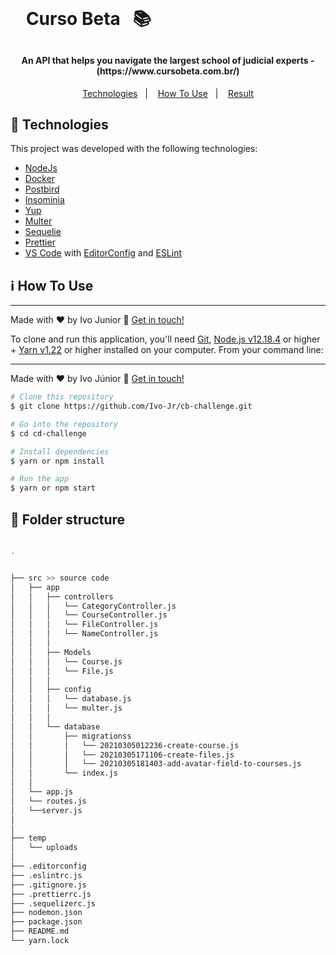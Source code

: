 <h1 align="center" style="    max-width: 250px;
    margin: 30px 0;">
    <br>
    Curso Beta &nbsp; &#128218
</h1>


<h4 align="center">
  An API that helps you navigate the largest school of judicial experts - (https://www.cursobeta.com.br/)
</h4>

<p align="center">
  <a href="#rocket-technologies">Technologies</a>&nbsp;&nbsp;&nbsp;|&nbsp;&nbsp;&nbsp;
  <a href="#information_source-how-to-use">How To Use</a>&nbsp;&nbsp;&nbsp;|&nbsp;&nbsp;&nbsp;
  <a href="#sunny-result">Result</a>
</p>



## :rocket: Technologies

This project was developed with the following technologies:

- [NodeJs](https://nodejs.org/en/)
- [Docker](https://hub.docker.com/_/postgres)
- [Postbird](https://www.electronjs.org/apps/postbird)
- [Insominia](https://insomnia.rest/download)
- [Yup](https://reactjs.org/)
- [Multer](https://www.npmjs.com/package/multer)
- [Sequelie](https://sequelize.org/master/manual/getting-started.html)
- [Prettier](https://prettier.io/)
- [VS Code][vc] with [EditorConfig][vceditconfig] and [ESLint][vceslint]

## :information_source: How To Use


---

Made with ♥ by Ivo Junior :wave: [Get in touch!](https://www.linkedin.com/in/jos%C3%A9-ivo-maciel-j%C3%BAnior-658136145/)

[nodejs]: https://nodejs.org/
[yarn]: https://yarnpkg.com/
[vc]: https://code.visualstudio.com/
[vceditconfig]: https://marketplace.visualstudio.com/items?itemName=EditorConfig.EditorConfig
[vceslint]: https://marketplace.visualstudio.com/items?itemName=dbaeumer.vscode-eslint



To clone and run this application, you'll need [Git](https://git-scm.com), [Node.js v12.18.4][nodejs] or higher + [Yarn v1.22][yarn] or higher installed on your computer. From your command line:



---

Made with ♥ by Ivo Júnior :wave: [Get in touch!](https://www.linkedin.com/in/jos%C3%A9-ivo-maciel-j%C3%BAnior-658136145/)

[nodejs]: https://nodejs.org/
[yarn]: https://yarnpkg.com/
[vc]: https://code.visualstudio.com/
[vceditconfig]: https://marketplace.visualstudio.com/items?itemName=EditorConfig.EditorConfig
[vceslint]: https://marketplace.visualstudio.com/items?itemName=dbaeumer.vscode-eslint



```bash
# Clone this repository
$ git clone https://github.com/Ivo-Jr/cb-challenge.git

# Go into the repository
$ cd cd-challenge

# Install dependencies 
$ yarn or npm install

# Run the app
$ yarn or npm start
```

## :file_folder: Folder structure

```bash

.


├── src >> source code
│   ├── app
│   │   ├── controllers
│   │   │   └── CategoryController.js
│   │   │   └── CourseController.js
│   │   │   └── FileController.js
│   │   │   └── NameController.js
│   │   │
│   │   ├── Models
│   │   │   └── Course.js
│   │   │   └── File.js
│   │   │
│   │   ├── config
│   │   │   └── database.js
│   │   │   └── multer.js
│   │   │   
│   │   └── database
│   │       ├── migrationss
│   │       │   └── 20210305012236-create-course.js
│   │       │   └── 20210305171106-create-files.js
│   │       │   └── 20210305181403-add-avatar-field-to-courses.js
│   │       └── index.js
│   │
│   └── app.js
│   └── routes.js
│   └──server.js
│
│
├── temp
│   └── uploads
│   
├── .editorconfig
├── .eslintrc.js
├── .gitignore.js
├── .prettierrc.js
├── .sequelizerc.js
├── nodemon.json
├── package.json
├── README.md
└── yarn.lock



